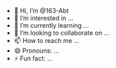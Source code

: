 - 👋 Hi, I’m @163-Abt
- 👀 I’m interested in ...
- 🌱 I’m currently learning ...
- 💞️ I’m looking to collaborate on ...
- 📫 How to reach me ...
- 😄 Pronouns: ...
- ⚡ Fun fact: ...

<!---
163-Abt/163-Abt is a ✨ special ✨ repository because its `README.md` (this file) appears on your GitHub profile.
You can click the Preview link to take a look at your changes.
--->
